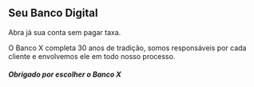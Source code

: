 ## Seu Banco Digital



Abra já sua conta sem pagar taxa.

O Banco X completa 30 anos de tradição, somos responsáveis por cada cliente e envolvemos ele em todo nosso processo.



##### Obrigado por escolher o Banco X

